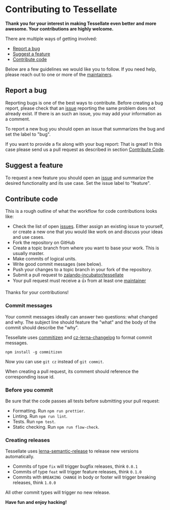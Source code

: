 # Contributing to Tessellate

**Thank you for your interest in making Tessellate even better and more awesome. Your contributions are highly welcome.**

There are multiple ways of getting involved:

- [Report a bug](#report-a-bug)
- [Suggest a feature](#suggest-a-feature)
- [Contribute code](#contribute-code)

Below are a few guidelines we would like you to follow.
If you need help, please reach out to one or more of the [maintainers](https://github.com/zalando-incubator/tessellate/blob/master/MAINTAINERS).

## Report a bug
Reporting bugs is one of the best ways to contribute. Before creating a bug report, please check that an [issue](https://github.com/zalando-incubator/tessellate/issues) reporting the same problem does not already exist. If there is an such an issue, you may add your information as a comment.

To report a new bug you should open an issue that summarizes the bug and set the label to "bug".

If you want to provide a fix along with your bug report: That is great! In this case please send us a pull request as described in section [Contribute Code](#contribute-code).

## Suggest a feature
To request a new feature you should open an [issue](https://github.com/zalando-incubator/tessellate/issues/new) and summarize the desired functionality and its use case. Set the issue label to "feature".  

## Contribute code
This is a rough outline of what the workflow for code contributions looks like:
- Check the list of open [issues](https://github.com/zalando-incubator/tessellate/issues). Either assign an existing issue to yourself, or create a new one that you would like work on and discuss your ideas and use cases.
- Fork the repository on GitHub
- Create a topic branch from where you want to base your work. This is usually master.
- Make commits of logical units.
- Write good commit messages (see below).
- Push your changes to a topic branch in your fork of the repository.
- Submit a pull request to [zalando-incubator/tessellate](https://github.com/zalando-incubator/tessellate)
- Your pull request must receive a :thumbsup: from at least one [maintainer](https://github.com/zalando-incubator/tessellate/blob/master/MAINTAINERS)

Thanks for your contributions!

### Commit messages
Your commit messages ideally can answer two questions: what changed and why. The subject line should feature the "what" and the body of the commit should describe the "why".  

Tessellate uses [commitizen](https://github.com/commitizen/cz-cli) and [cz-lerna-changelog](https://github.com/atlassian/cz-lerna-changelog) to format commit messages.

```
npm install -g commitizen
```

Now you can use `git cz` instead of `git commit`.

When creating a pull request, its comment should reference the corresponding issue id.

### Before you commit

Be sure that the code passes all tests before submitting your pull request:

* Formatting. Run `npm run prettier`.
* Linting. Run `npm run lint`.
* Tests. Run `npm test`.
* Static checking. Run `npm run flow-check`.

### Creating releases

Tessellate uses [lerna-semantic-release](https://github.com/atlassian/lerna-semantic-release)
to release new versions automatically.

*  Commits of type `fix` will trigger bugfix releases, think `0.0.1`
*  Commits of type `feat` will trigger feature releases, think `0.1.0`
*  Commits with `BREAKING CHANGE` in body or footer will trigger breaking releases, think `1.0.0`

All other commit types will trigger no new release.

**Have fun and enjoy hacking!**
